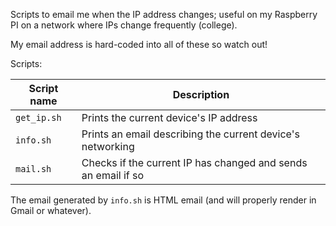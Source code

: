 Scripts to email me when the IP address changes; useful on my Raspberry PI on a
network where IPs change frequently (college).

My email address is hard-coded into all of these so watch out!

Scripts:

| Script name | Description                                                  |
|-------------|--------------------------------------------------------------|
| `get_ip.sh` | Prints the current device's IP address                       |
| `info.sh`   | Prints an email describing the current device's networking   |
| `mail.sh`   | Checks if the current IP has changed and sends an email if so|

The email generated by `info.sh` is HTML email (and will properly render in Gmail or whatever).
